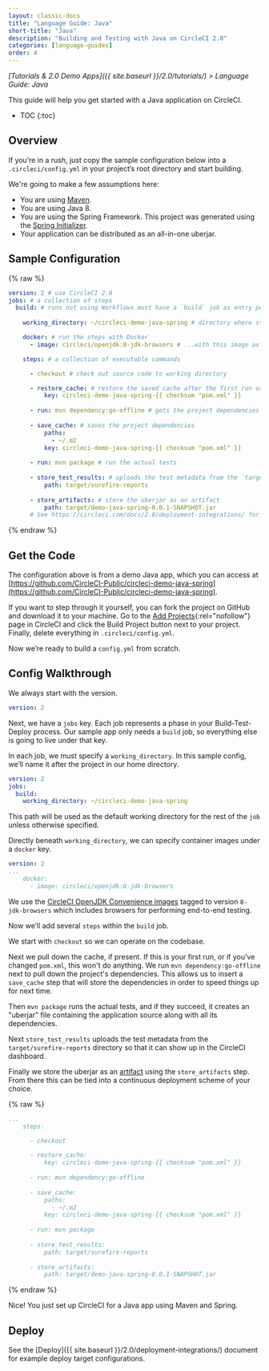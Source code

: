 ```yaml
---
layout: classic-docs
title: "Language Guide: Java"
short-title: "Java"
description: "Building and Testing with Java on CircleCI 2.0"
categories: [language-guides]
order: 4
---
```


*[Tutorials & 2.0 Demo Apps]({{ site.baseurl }}/2.0/tutorials/) > Language Guide: Java*

This guide will help you get started with a Java application on CircleCI. 

* TOC
{:toc}

## Overview

If you’re in a rush, just copy the sample configuration below into a `.circleci/config.yml` in your project’s root directory and start building.

We're going to make a few assumptions here:

* You are using [Maven](https://maven.apache.org/).
* You are using Java 8. 
* You are using the Spring Framework. This project was generated using the [Spring Initializer](https://start.spring.io/). 
* Your application can be distributed as an all-in-one uberjar.


## Sample Configuration

{% raw %}
```yaml
version: 2 # use CircleCI 2.0
jobs: # a collection of steps
  build: # runs not using Workflows must have a `build` job as entry point
    
    working_directory: ~/circleci-demo-java-spring # directory where steps will run

    docker: # run the steps with Docker
      - image: circleci/openjdk:8-jdk-browsers # ...with this image as the primary container; this is where all `steps` will run

    steps: # a collection of executable commands

      - checkout # check out source code to working directory

      - restore_cache: # restore the saved cache after the first run or if `pom.xml` has changed
          key: circleci-demo-java-spring-{{ checksum "pom.xml" }}
      
      - run: mvn dependency:go-offline # gets the project dependencies
      
      - save_cache: # saves the project dependencies
          paths:
            - ~/.m2
          key: circleci-demo-java-spring-{{ checksum "pom.xml" }}
      
      - run: mvn package # run the actual tests
      
      - store_test_results: # uploads the test metadata from the `target/surefire-reports` directory so that it can show up in the CircleCI dashboard. 
          path: target/surefire-reports
      
      - store_artifacts: # store the uberjar as an artifact
          path: target/demo-java-spring-0.0.1-SNAPSHOT.jar
      # See https://circleci.com/docs/2.0/deployment-integrations/ for deploy examples    
```
{% endraw %}

## Get the Code

The configuration above is from a demo Java app, which you can access at [https://github.com/CircleCI-Public/circleci-demo-java-spring](https://github.com/CircleCI-Public/circleci-demo-java-spring).

If you want to step through it yourself, you can fork the project on GitHub and download it to your machine. Go to the [Add Projects](https://circleci.com/add-projects){:rel="nofollow"} page in CircleCI and click the Build Project button next to your project. Finally, delete everything in `.circleci/config.yml`.

Now we’re ready to build a `config.yml` from scratch.

## Config Walkthrough

We always start with the version.

```yaml
version: 2
```

Next, we have a `jobs` key. Each job represents a phase in your Build-Test-Deploy process. Our sample app only needs a `build` job, so everything else is going to live under that key.

In each job, we must specify a `working_directory`. In this sample config, we’ll name it after the project in our home directory.

```yaml
version: 2
jobs:
  build:
    working_directory: ~/circleci-demo-java-spring
```

This path will be used as the default working directory for the rest of the `job` unless otherwise specified.

Directly beneath `working_directory`, we can specify container images under a `docker` key.

```yaml
version: 2
...
    docker:
      - image: circleci/openjdk:8-jdk-browsers
```

We use the [CircleCI OpenJDK Convenience images](https://hub.docker.com/r/circleci/openjdk/) tagged to version `8-jdk-browsers` which includes browsers for performing end-to-end testing.

Now we’ll add several `steps` within the `build` job.

We start with `checkout` so we can operate on the codebase.

Next we pull down the cache, if present. If this is your first run, or if you've changed `pom.xml`, this won't do anything. We run `mvn dependency:go-offline` next to pull down the project's dependencies. This allows us to insert a `save_cache` step that will store the dependencies in order to speed things up for next time.

Then `mvn package` runs the actual tests, and if they succeed, it creates an "uberjar" file containing the application source along with all its dependencies.

Next `store_test_results` uploads the test metadata from the `target/surefire-reports` directory so that it can show up in the CircleCI dashboard. 

Finally we store the uberjar as an [artifact](https://circleci.com/docs/2.0/artifacts/) using the `store_artifacts` step. From there this can be tied into a continuous deployment scheme of your choice.

{% raw %}
```yaml
...
    steps:

      - checkout

      - restore_cache:
          key: circleci-demo-java-spring-{{ checksum "pom.xml" }}
      
      - run: mvn dependency:go-offline
      
      - save_cache:
          paths:
            - ~/.m2
          key: circleci-demo-java-spring-{{ checksum "pom.xml" }}
      
      - run: mvn package
      
      - store_test_results:
          path: target/surefire-reports
      
      - store_artifacts:
          path: target/demo-java-spring-0.0.1-SNAPSHOT.jar
```
{% endraw %}

Nice! You just set up CircleCI for a Java app using Maven and Spring.

## Deploy

See the [Deploy]({{ site.baseurl }}/2.0/deployment-integrations/) document for example deploy target configurations.



